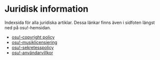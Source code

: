 # Juridisk information

Indexsida för alla juridiska artiklar. Dessa länkar finns även i sidfoten längst ned på osu!-hemsidan.

- [osu!-copyright policy](Copyright)
- [osu!-musiklicensiering](Music_licensing)
- [osu!-sekretesspolicy](Privacy)
- [osu!-användarvillkor](Terms)
